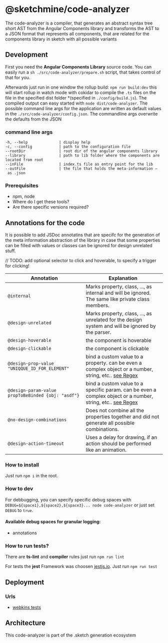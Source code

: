 # @sketchmine/code-analyzer

The code-analyzer is a compiler, that generates an abstract syntax tree short AST from the
Angular Components library and transforms the AST to a JSON format that represents all components,
that are related for the components library in sketch with all possible variants

## Development

First you need the **Angular Components Library** source code. You can easily run a `sh ./src/code-analyzer/prepare.sh` script,
that takes control of that for you.

Afterwards just run in one window the rollup build: `npm run build:dev` this will start rollup in watch mode
with cokidar to compile the `.ts` files on the file in the specified dist folder *(specified in `./config/build.js`).
The compiled output can easy started with `node dist/code-analyzer`. The possible command line args for the application
are written as default values in the `./src/code-analyzer/config.json`. The commandline args overwrite the defaults from the JSON

### command line args

```
-h, --help              | display help
-c, --config            | path to the configuration file
--rootDir               | root dir of the angular components library
--library               | path to lib folder where the components are located from root
--inFile                | index.ts file as entry point for the lib
--outFile               | the file that holds the meta-information – as .json
```

### Prerequisites

* npm, node
* Where do I get these tools?
* Are there specific versions required?

## Annotations for the code

It is possible to add JSDoc annotatins that are specifc for the generation of the meta information abstraction of the library in case that some properties can be filled with values or classes can be ignored for design unrelated stuff.

// TODO: add optional selector to click and hoverable, to specify a trigger for clicking!

| Annotation | Explanation |
| --- | --- |
| `@internal` | Marks property, class, ..., as internal and will be ignored. The same like private class members. |
| `@design-unrelated` |  Marks property, class, ..., as unrelated for the design system and will be ignored by the parser. |
| `@design-hoverable` | the component is hoverable |
| `@design-clickable` | the component is clickable |
| `@design-prop-value "UNIQQUE_ID_FOR_ELEMENT"` | bind a custom value to a property. can be even a complex object or a number, string, etc.. [see Regex](https://regex101.com/r/SWxdIh/4) |
| `@design-param-value propToBeBinded {obj: "asdf"}` | bind a custom value to a specific param. can be even a complex object or a number, string, etc.. [see Regex](https://regex101.com/r/0scFW3/1) |
| `@no-design-combinations` | Does not combine all the properties together and did not generate all possible combinations. |
| `@design-action-timeout` | Uses a delay for drawing, if an action should be performed like an animation.|

### How to install

Just run `npm i` in the root.

### How to dev

For debbugging, you can specify specific debug spaces with `DEBUG=${space1},${space2},${space3}... node code-analyzer`
or just set `DEBUG` to `true`.

#### Available debug spaces for granular logging:

* annotations

### How to run tests?

There are **ts-lint** and **compiler** rules just run `npm run lint`

For tests the **jest** Framework was choosen [jestjs.io](https://jestjs.io/).
Just run `npm run test`

## Deployment

### Urls

* [webkins tests](https://webkins.lab.dynatrace.org/job/barista/job/sketch-generator/)

## Architecture

This code-analyzer is part of the .sketch generation ecosystem
